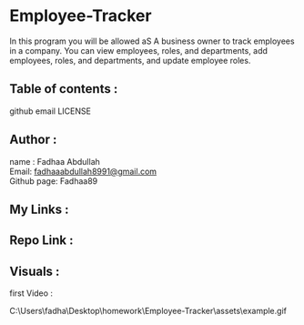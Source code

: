 # Employee-Tracker
In this program you will be allowed aS A business owner to track employees in a company. You can view employees, roles, and departments, add employees, roles, and departments, and update employee roles.

## Table of contents :
github
email
LICENSE


## Author :
name : Fadhaa Abdullah </br>
Email: fadhaaabdullah8991@gmail.com </br>
Github page: Fadhaa89

## My Links :
## Repo Link :


## Visuals :
first Video :

C:\Users\fadha\Desktop\homework\Employee-Tracker\assets\example.gif
